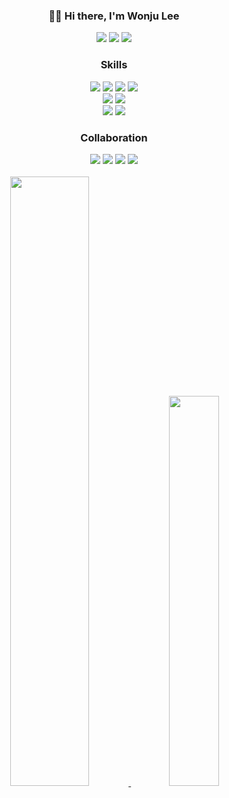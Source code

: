 <div>
  <div align="center">

### 👋🏻 Hi there, I'm Wonju Lee

<a href="https://blog.naver.com/thinks-3o14"><img src="https://img.shields.io/badge/DiaryBlog-3DDC84?style=badge&logo=Naver&logoColor=white"/></a>
<a href="https://www.instagram.com/want_u.u/"><img src="https://img.shields.io/badge/Instagram-F60070?style=badge&logo=Instagram&logoColor=pink"/></a>
<a href="https://www.youtube.com/@user-sb9ss1dx5g/videos"><img src="https://img.shields.io/badge/VLOG-c4302b?style=badge&logo=Youtube&logoColor=white"/></a>

</div>
<div align="center">

### Skills

<img src="https://img.shields.io/badge/react-61DAFB?style=for-the-badge&logo=react&logoColor=black"> 
<img src="https://img.shields.io/badge/next.js-000000?style=for-the-badge&logo=nextdotjs&logoColor=white"> 
<img src="https://img.shields.io/badge/typescript-3178C6?style=for-the-badge&logo=typescript&logoColor=white">
<img src="https://img.shields.io/badge/javascript-F7DF1E?style=for-the-badge&logo=javascript&logoColor=black"> 
<br/>
<img src="https://img.shields.io/badge/TailwindCSS-06B6D4?style=for-the-badge&logo=tailwindcss&logoColor=white">
<img src="https://img.shields.io/badge/styled component-DB7093?style=for-the-badge&logo=styledcomponents&logoColor=white">
<br/>
<img src="https://img.shields.io/badge/React_query-FF4154?style=for-the-badge&logo=reactquery&logoColor=white">
<img src="https://img.shields.io/badge/axios-5A29E4?style=for-the-badge&logo=axios&logoColor=white">

### Collaboration

<img src="https://img.shields.io/badge/github-181717?style=for-the-badge&logo=github&logoColor=white">
<img src="https://img.shields.io/badge/notion-white?style=for-the-badge&logo=notion&logoColor=black">
<img src="https://img.shields.io/badge/jira-0052CC?style=for-the-badge&logo=jirasoftware&logoColor=white">
<img src="https://img.shields.io/badge/figma-F24E1E?style=for-the-badge&logo=figma&logoColor=white">

</div>

</div>

<br/>

<!-- <div align="center"> -->
<!-- ## 🎯 Projects 🎯

[🍀 우연한 발견 (위치기반 익명 SNS)](https://github.com/wooyeonhan-inyeons)
[]()

-->
<!-- </div> -->


<div align="center">
<a href="https://github.com/3o14">
    <img 
        src="https://github-readme-stats.vercel.app/api?username=3o14&hide=stars&border_radius=8" width=50% />
</a>
<a href="https://solved.ac/turtle4265">
    <img 
         src="http://mazassumnida.wtf/api/generate_badge?boj=turtle4265" width=40% />
</a>
</div>
<!-- 
<br/>
<div>

## 📌 Activities

- 우연한 발견 <sub>(22.03~07)</sub>
- Place.QR <sub>(22.12~23.01)</sub>
- DreamHouse <sub>(23.11)</sub>
- 똥강아지들 <sub>(23.08)</sub>
- 모모야마 가쿠인 대학(桃山学院大学) <sub>(22.04~09)</sub>
- 삼성 청년 소프트웨어 아카데미 <sub>(23.07~진행중)</sub>
- 멋쟁이 사자처럼 10기 수료 및 11기 운영진 활동 <sub>(22.04~23.08)</sub>
- 모모야마 가쿠인 대학(桃山学院大学) 테크부 동아리 <sub>(22.04~09)</sub>
- 삼성 청년 소프트웨어 아카데미 1학기 프로젝트 우수상 <sub>(23.11)</sub>
- TOEIC speaking <sub>(23.11)</sub>
- JLPT N1 <sub>(21.1)</sub>

</div> -->
